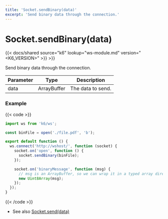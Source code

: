 ```yaml
---
title: 'Socket.sendBinary(data)'
excerpt: 'Send binary data through the connection.'
---
```


# Socket.sendBinary(data)

{{< docs/shared source="k6" lookup="ws-module.md" version="<K6_VERSION>" >}} >}}

Send binary data through the connection.

| Parameter | Type        | Description       |
| --------- | ----------- | ----------------- |
| data      | ArrayBuffer | The data to send. |

### Example

{{< code >}}

```javascript
import ws from 'k6/ws';

const binFile = open('./file.pdf', 'b');

export default function () {
  ws.connect('http://wshost/', function (socket) {
    socket.on('open', function () {
      socket.sendBinary(binFile);
    });

    socket.on('binaryMessage', function (msg) {
      // msg is an ArrayBuffer, so we can wrap it in a typed array directly.
      new Uint8Array(msg);
    });
  });
}
```

{{< /code >}}

- See also [Socket.send(data)](/javascript-api/k6-ws/socket/socket-send)
